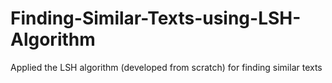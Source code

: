 # Finding-Similar-Texts-using-LSH-Algorithm
Applied the LSH algorithm (developed from scratch) for finding similar texts
